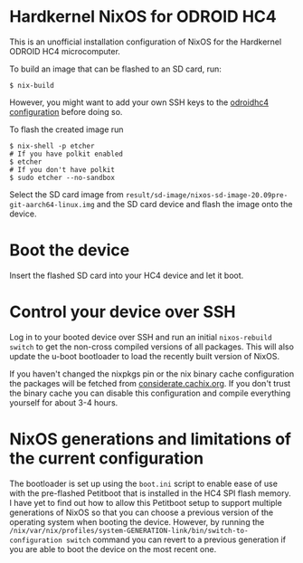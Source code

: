 # Hardkernel NixOS for ODROID HC4

This is an unofficial installation configuration of NixOS for the Hardkernel ODROID HC4 microcomputer.

To build an image that can be flashed to an SD card, run:

```console
$ nix-build
```

However, you might want to add your own SSH keys to the [odroidhc4 configuration](./modules/odroidhc4/default.nix)
before doing so.

To flash the created image run

```console
$ nix-shell -p etcher
# If you have polkit enabled
$ etcher
# If you don't have polkit
$ sudo etcher --no-sandbox 
```

Select the SD card image from `result/sd-image/nixos-sd-image-20.09pre-git-aarch64-linux.img` and the SD card device and
flash the image onto the device.

# Boot the device

Insert the flashed SD card into your HC4 device and let it boot.

# Control your device over SSH

Log in to your booted device over SSH and run an initial `nixos-rebuild switch` to get the non-cross compiled versions
of all packages. This will also update the u-boot bootloader to load the recently built version of NixOS.

If you haven't changed the nixpkgs pin or the nix binary cache configuration the packages will be fetched from
[considerate.cachix.org](https://app.cachix.org/cache/considerate). If you don't trust the binary cache you can disable
this configuration and compile everything yourself for about 3-4 hours.

# NixOS generations and limitations of the current configuration

The bootloader is set up using the `boot.ini` script to enable ease of use with the pre-flashed Petitboot that is
installed in the HC4 SPI flash memory. I have yet to find out how to allow this Petitboot setup to support multiple
generations of NixOS so that you can choose a previous version of the operating system when booting the device. However,
by running the `/nix/var/nix/profiles/system-GENERATION-link/bin/switch-to-configuration switch` command you can revert
to a previous generation if you are able to boot the device on the most recent one.
